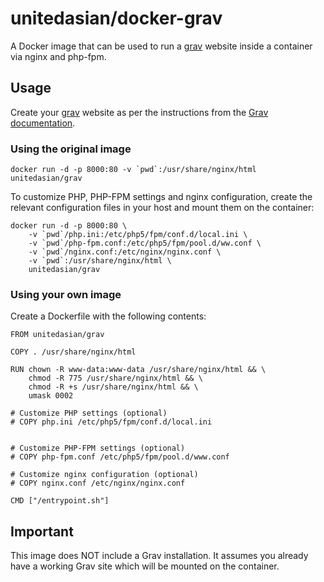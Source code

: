 unitedasian/docker-grav
===========

A Docker image that can be used to run a [grav](http://getgrav.org/) website inside a container via nginx and php-fpm.

Usage
-----

Create your [grav](http://getgrav.org/) website as per the instructions from the [Grav documentation](http://learn.getgrav.org/).

### Using the original image

```
docker run -d -p 8000:80 -v `pwd`:/usr/share/nginx/html unitedasian/grav
```

To customize PHP, PHP-FPM settings and nginx configuration, create the relevant configuration files in your host and mount them on the container:

```
docker run -d -p 8000:80 \
	-v `pwd`/php.ini:/etc/php5/fpm/conf.d/local.ini \
	-v `pwd`/php-fpm.conf:/etc/php5/fpm/pool.d/ww.conf \
	-v `pwd`/nginx.conf:/etc/nginx/nginx.conf \
	-v `pwd`:/usr/share/nginx/html \
	unitedasian/grav
```

### Using your own image

Create a Dockerfile with the following contents:

```
FROM unitedasian/grav

COPY . /usr/share/nginx/html

RUN chown -R www-data:www-data /usr/share/nginx/html && \
	chmod -R 775 /usr/share/nginx/html && \
	chmod -R +s /usr/share/nginx/html && \
	umask 0002

# Customize PHP settings (optional)
# COPY php.ini /etc/php5/fpm/conf.d/local.ini


# Customize PHP-FPM settings (optional)
# COPY php-fpm.conf /etc/php5/fpm/pool.d/www.conf

# Customize nginx configuration (optional)
# COPY nginx.conf /etc/nginx/nginx.conf

CMD ["/entrypoint.sh"]
```


Important
---------

This image does NOT include a Grav installation. It assumes you already have a working Grav site which will be mounted on the container.
